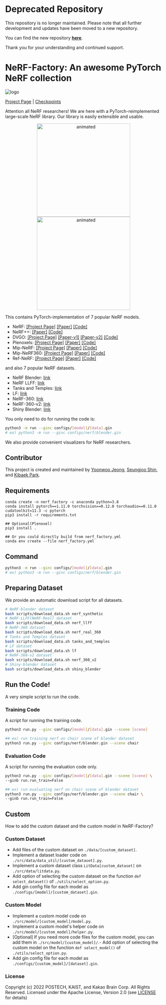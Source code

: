 # Deprecated Repository

This repository is no longer maintained. Please note that all further development and updates have been moved to a new repository.

You can find the new repository **[here](https://github.com/POSTECH-CVLab/NeRF-Factory)**.

Thank you for your understanding and continued support.


# NeRF-Factory: An awesome PyTorch NeRF collection

![logo](https://user-images.githubusercontent.com/33657821/191188990-d15744b5-c030-48ac-9669-2a0600bacdec.png)

[Project Page](https://kakaobrain.github.io/NeRF-Factory/) | [Checkpoints](https://huggingface.co/nrtf/nerf_factory)

Attention all NeRF researchers! We are here with a PyTorch-reimplemented large-scale NeRF library. Our library is easily extensible and usable.

<p align="center">
  <img src="https://user-images.githubusercontent.com/33657821/191189332-5684634a-f21f-42ef-ade9-140010ffba4c.gif" alt="animated" width=300 height=300/>
  <img src="https://user-images.githubusercontent.com/33657821/191189091-cb6bce5f-814f-4c09-8da4-af36af8455c2.gif" alt="animated" height=300/>
</p>


This contains PyTorch-implementation of 7 popular NeRF models.
- NeRF: [[Project Page]](https://www.matthewtancik.com/nerf) [[Paper]](https://arxiv.org/abs/2003.08934) [[Code]](https://github.com/bmild/nerf)
- NeRF++: [[Paper]](http://arxiv.org/abs/2010.07492) [[Code]](https://github.com/Kai-46/nerfplusplus)
- DVGO: [[Project Page]](https://sunset1995.github.io/dvgo/) [[Paper-v1]](https://arxiv.org/abs/2111.11215) [[Paper-v2]](https://arxiv.org/abs/2206.05085) [[Code]](https://github.com/sunset1995/DirectVoxGO)
- Plenoxels: [[Project Page]](https://alexyu.net/plenoxels/) [[Paper]](https://arxiv.org/abs/2112.05131) [[Code]](https://github.com/sxyu/svox2)
- Mip-NeRF: [[Project Page]](https://jonbarron.info/mipnerf/) [[Paper]](https://arxiv.org/abs/2103.13415) [[Code]](https://github.com/google/mipnerf)
- Mip-NeRF360: [[Project Page]](https://jonbarron.info/mipnerf360/) [[Paper]](https://arxiv.org/abs/2111.12077) [[Code]](https://github.com/google-research/multinerf)
- Ref-NeRF: [[Project Page]](https://dorverbin.github.io/refnerf/) [[Paper]](https://arxiv.org/abs/2112.03907) [[Code]](https://github.com/google-research/multinerf)

and also 7 popular NeRF datasets.
- NeRF Blender: [link](https://drive.google.com/drive/folders/128yBriW1IG_3NJ5Rp7APSTZsJqdJdfc1)
- NeRF LLFF: [link](https://drive.google.com/drive/folders/128yBriW1IG_3NJ5Rp7APSTZsJqdJdfc1)
- Tanks and Temples: [link](https://drive.google.com/file/d/11KRfN91W1AxAW6lOFs4EeYDbeoQZCi87/view?usp=sharing)
- LF: [link](https://drive.google.com/file/d/1gsjDjkbTh4GAR9fFqlIDZ__qR9NYTURQ/view?usp=sharing)
- NeRF-360: [link](https://drive.google.com/drive/folders/128yBriW1IG_3NJ5Rp7APSTZsJqdJdfc1)
- NeRF-360-v2: [link](https://jonbarron.info/mipnerf360/)
- Shiny Blender: [link](https://dorverbin.github.io/refnerf/)

You only need to do for running the code is:

```bash
python3 -m run --ginc configs/[model]/[data].gin
# ex) python3 -m run --ginc configs/nerf/blender.gin
```

We also provide convenient visualizers for NeRF researchers.


## Contributor
This project is created and maintained by [Yoonwoo Jeong](https://github.com/jeongyw12382), [Seungjoo Shin](https://github.com/seungjooshin), and [Kibaek Park](https://github.com/parkkibaek).

## Requirements
```
conda create -n nerf_factory -c anaconda python=3.8
conda install pytorch==1.11.0 torchvision==0.12.0 torchaudio==0.11.0 cudatoolkit=11.3 -c pytorch
pip3 install -r requirements.txt

## Optional(Plenoxel)
pip3 install .

## Or you could directly build from nerf_factory.yml
conda env create --file nerf_factory.yml
```

## Command

```bash
python3 -m run --ginc configs/[model]/[data].gin
# ex) python3 -m run --ginc configs/nerf/blender.gin
```

## Preparing Dataset

We provide an automatic download script for all datasets.

```bash
# NeRF-blender dataset
bash scripts/download_data.sh nerf_synthetic
# NeRF-LLFF(NeRF-Real) dataset
bash scripts/download_data.sh nerf_llff
# NeRF-360 dataset
bash scripts/download_data.sh nerf_real_360
# Tanks and Temples dataset
bash scripts/download_data.sh tanks_and_temples
# LF dataset
bash scripts/download_data.sh lf
# NeRF-360-v2 dataset
bash scripts/download_data.sh nerf_360_v2
# Shiny-blender dataset
bash scripts/download_data.sh shiny_blender
```

## Run the Code!

A very simple script to run the code.


### Training Code

A script for running the training code.

```bash
python3 run.py --ginc configs/[model]/[data].gin --scene [scene]

## ex) run training nerf on chair scene of blender dataset
python3 run.py --ginc configs/nerf/blender.gin --scene chair
```

### Evaluation Code

A script for running the evaluation code only.

```bash
python3 run.py --ginc configs/[model]/[data].gin --scene [scene] \
--ginb run.run_train=False

## ex) run evaluating nerf on chair scene of blender dataset
python3 run.py --ginc configs/nerf/blender.gin --scene chair \
--ginb run.run_train=False
```

## Custom

How to add the custom dataset and the custom model in NeRF-Factory?

### Custom Dataset

- Add files of the custom dataset on ```./data/[custom_dataset]```.
- Implement a dataset loader code on ```./src/data/data_util/[custom_dataset].py```.
- Implement a custom dataset class ```LitData[custom_dataset]``` on ```./src/data/litdata.py```.
- Add option of selecting the custom dataset on the function ```def select_dataset()``` of ```./utils/select_option.py```.
- Add gin config file for each model as ```./configs/[model]/[custom_dataset].gin```.

### Custom Model

- Implement a custom model code on ```./src/model/[custom_model]/model.py```.
- Implement a custom model's helper code on ```./src/model/[custom_model]/helper.py```.
- [Optional] If you need more code files for the custom model, you can add them in ```./src/model/[custom_model]/```.- Add option of selecting the custom model on the function ```def select_model()``` of ```./utils/select_option.py```.
- Add gin config file for each model as ```./configs/[custom_model]/[dataset].gin```.

### License

Copyright (c) 2022 POSTECH, KAIST, and Kakao Brain Corp. All Rights Reserved.
Licensed under the Apache License, Version 2.0 (see [LICENSE](https://github.com/kakaobrain/NeRF-Factory/tree/main/LICENSE) for details)
